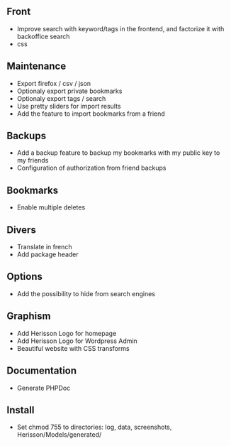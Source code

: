 Front
-----
* Improve search with keyword/tags in the frontend, and factorize it with backoffice search
* css

Maintenance
-----------
* Export firefox / csv / json
* Optionaly export private bookmarks
* Optionaly export tags / search
* Use pretty sliders for import results
* Add the feature to import bookmarks from a friend

Backups
-------
* Add a backup feature to backup my bookmarks with my public key to my friends
* Configuration of authorization from friend backups

Bookmarks
---------
* Enable multiple deletes

Divers
------
* Translate in french
* Add package header

Options
-------
* Add the possibility to hide from search engines

Graphism
--------
* Add Herisson Logo for homepage
* Add Herisson Logo for Wordpress Admin
* Beautiful website with CSS transforms

Documentation
-------------
* Generate PHPDoc

Install
-------
* Set chmod 755 to directories: log, data, screenshots, Herisson/Models/generated/


